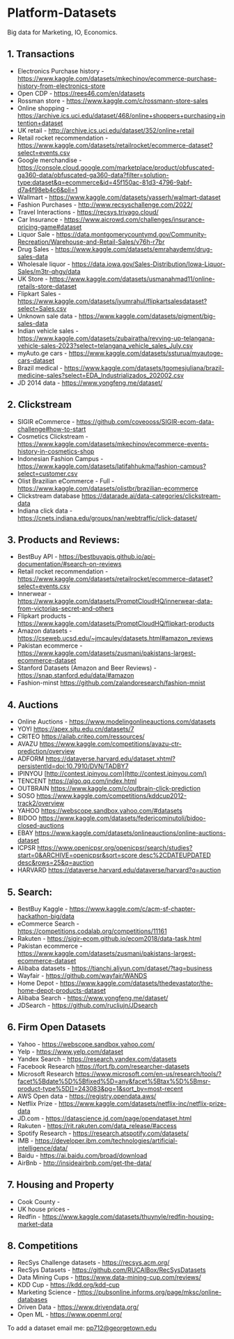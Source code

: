 # Platform-Datasets
Big data for Marketing, IO, Economics.

## 1. Transactions

- Electronics Purchase history - https://www.kaggle.com/datasets/mkechinov/ecommerce-purchase-history-from-electronics-store
- Open CDP - https://rees46.com/en/datasets
- Rossman store - https://www.kaggle.com/c/rossmann-store-sales
- Online shopping - https://archive.ics.uci.edu/dataset/468/online+shoppers+purchasing+intention+dataset
- UK retail - http://archive.ics.uci.edu/dataset/352/online+retail
- Retail rocket recommendation - https://www.kaggle.com/datasets/retailrocket/ecommerce-dataset?select=events.csv
- Google merchandise - https://console.cloud.google.com/marketplace/product/obfuscated-ga360-data/obfuscated-ga360-data?filter=solution-type:dataset&q=ecommerce&id=45f150ac-81d3-4796-9abf-d7a4f98eb4c6&pli=1
- Wallmart - https://www.kaggle.com/datasets/yasserh/walmart-dataset
- Fashion Purchases - http://www.recsyschallenge.com/2022/
- Travel Interactions - https://recsys.trivago.cloud/
- Car Insurance - https://www.aicrowd.com/challenges/insurance-pricing-game#dataset
- Liquor Sale - https://data.montgomerycountymd.gov/Community-Recreation/Warehouse-and-Retail-Sales/v76h-r7br
- Drug Sales - https://www.kaggle.com/datasets/emrahaydemr/drug-sales-data
- Wholesale liquor - https://data.iowa.gov/Sales-Distribution/Iowa-Liquor-Sales/m3tr-qhgy/data
- UK Store - https://www.kaggle.com/datasets/usmanahmad11/online-retails-store-dataset
- Flipkart Sales - https://www.kaggle.com/datasets/iyumrahul/flipkartsalesdataset?select=Sales.csv
- Unknown sale data - https://www.kaggle.com/datasets/pigment/big-sales-data
- Indian vehicle sales - https://www.kaggle.com/datasets/zubairatha/revving-up-telangana-vehicle-sales-2023?select=telangana_vehicle_sales_July.csv
- myAuto.ge cars - https://www.kaggle.com/datasets/ssturua/myautoge-cars-dataset
- Brazil medical - https://www.kaggle.com/datasets/tgomesjuliana/brazil-medicine-sales?select=EDA_Industrializados_202002.csv
- JD 2014 data - https://www.yongfeng.me/dataset/

## 2. Clickstream
- SIGIR eCommerce - https://github.com/coveooss/SIGIR-ecom-data-challenge#how-to-start
- Cosmetics Clickstream - https://www.kaggle.com/datasets/mkechinov/ecommerce-events-history-in-cosmetics-shop
- Indonesian Fashion Campus - https://www.kaggle.com/datasets/latifahhukma/fashion-campus?select=customer.csv
- Olist Brazilian eCommerce - Full - https://www.kaggle.com/datasets/olistbr/brazilian-ecommerce
- Clickstream database https://datarade.ai/data-categories/clickstream-data
- Indiana click data - https://cnets.indiana.edu/groups/nan/webtraffic/click-dataset/

## 3. Products and Reviews:

- BestBuy API - https://bestbuyapis.github.io/api-documentation/#search-on-reviews
- Retail rocket recommendation - https://www.kaggle.com/datasets/retailrocket/ecommerce-dataset?select=events.csv
- Innerwear - https://www.kaggle.com/datasets/PromptCloudHQ/innerwear-data-from-victorias-secret-and-others
- Flipkart products - https://www.kaggle.com/datasets/PromptCloudHQ/flipkart-products
- Amazon datasets - https://cseweb.ucsd.edu/~jmcauley/datasets.html#amazon_reviews
- Pakistan ecommerce - https://www.kaggle.com/datasets/zusmani/pakistans-largest-ecommerce-dataset
- Stanford Datasets (Amazon and Beer Reviews) - https://snap.stanford.edu/data/#amazon
- Fashion-minst https://github.com/zalandoresearch/fashion-mnist

## 4. Auctions 
- Online Auctions - https://www.modelingonlineauctions.com/datasets
- YOYI https://apex.sjtu.edu.cn/datasets/7
- CRITEO https://ailab.criteo.com/ressources/
- AVAZU https://www.kaggle.com/competitions/avazu-ctr-prediction/overview
- ADFORM https://dataverse.harvard.edu/dataset.xhtml?persistentId=doi:10.7910/DVN/TADBY7
- IPINYOU  [http://contest.ipinyou.com](http://contest.ipinyou.com/)
- TENCENT https://algo.qq.com/index.html
- OUTBRAIN https://www.kaggle.com/c/outbrain-click-prediction
- SOSO https://www.kaggle.com/competitions/kddcup2012-track2/overview
- YAHOO https://webscope.sandbox.yahoo.com/#datasets
- BIDOO https://www.kaggle.com/datasets/federicominutoli/bidoo-closed-auctions
- EBAY https://www.kaggle.com/datasets/onlineauctions/online-auctions-dataset
- ICPSR [https://www.openicpsr.org/openicpsr/search/studies?start=0&ARCHIVE=openicpsr&sort=score desc%2CDATEUPDATED desc&rows=25&q=auction](https://www.openicpsr.org/openicpsr/search/studies?start=0&ARCHIVE=openicpsr&sort=score%20desc%2CDATEUPDATED%20desc&rows=25&q=auction)
- HARVARD https://dataverse.harvard.edu/dataverse/harvard?q=auction

## 5. Search:

- BestBuy Kaggle - https://www.kaggle.com/c/acm-sf-chapter-hackathon-big/data
- eCommerce Search - https://competitions.codalab.org/competitions/11161
- Rakuten - https://sigir-ecom.github.io/ecom2018/data-task.html
- Pakistan ecommerce - https://www.kaggle.com/datasets/zusmani/pakistans-largest-ecommerce-dataset
- Alibaba datasets - https://tianchi.aliyun.com/dataset/?tag=business
- Wayfair - https://github.com/wayfair/WANDS
- Home Depot - https://www.kaggle.com/datasets/thedevastator/the-home-depot-products-dataset
- Alibaba Search - https://www.yongfeng.me/dataset/
- JDSearch - https://github.com/rucliujn/JDsearch

## 6. Firm Open Datasets

- Yahoo - https://webscope.sandbox.yahoo.com/
- Yelp - https://www.yelp.com/dataset
- Yandex Search - https://research.yandex.com/datasets
- Facebook Research https://fort.fb.com/researcher-datasets
- Microsoft Research https://www.microsoft.com/en-us/research/tools/?facet%5Bdate%5D%5Bfixed%5D=any&facet%5Btax%5D%5Bmsr-product-type%5D[]=243083&pg=1&sort_by=most-recent
- AWS Open data - https://registry.opendata.aws/
- Netflix Prize - https://www.kaggle.com/datasets/netflix-inc/netflix-prize-data
- JD.com - https://datascience.jd.com/page/opendataset.html
- Rakuten - https://rit.rakuten.com/data_release/#access
- Spotify Research - https://research.atspotify.com/datasets/
- IMB - https://developer.ibm.com/technologies/artificial-intelligence/data/
- Baidu - https://ai.baidu.com/broad/download
- AirBnb - http://insideairbnb.com/get-the-data/

## 7. Housing and Property

- Cook County -
- UK house prices -
- Redfin - https://www.kaggle.com/datasets/thuynyle/redfin-housing-market-data


## 8. Competitions
- RecSys Challenge datasets - https://recsys.acm.org/
- RecSys Datasets - https://github.com/RUCAIBox/RecSysDatasets
- Data Mining Cups - https://www.data-mining-cup.com/reviews/
- KDD Cup - https://kdd.org/kdd-cup
- Marketing Science - https://pubsonline.informs.org/page/mksc/online-databases
- Driven Data - https://www.drivendata.org/
- Open ML - https://www.openml.org/
  
To add a dataset email me: pp712@georgetown.edu
